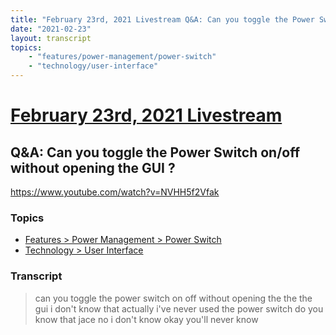 ```yaml
---
title: "February 23rd, 2021 Livestream Q&A: Can you toggle the Power Switch on/off without opening the GUI ?"
date: "2021-02-23"
layout: transcript
topics:
    - "features/power-management/power-switch"
    - "technology/user-interface"
---
```

# [February 23rd, 2021 Livestream](../2021-02-23.md)
## Q&A: Can you toggle the Power Switch on/off without opening the GUI ?
https://www.youtube.com/watch?v=NVHH5f2Vfak

### Topics
* [Features > Power Management > Power Switch](../topics/features/power-management/power-switch.md)
* [Technology > User Interface](../topics/technology/user-interface.md)

### Transcript

> can you toggle the power switch on off without opening the the the gui i don't know that actually i've never used the power switch do you know that jace no i don't know okay you'll never know
